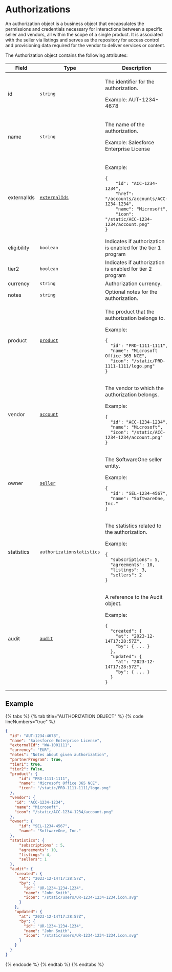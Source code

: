 # Authorizations

An authorization object is a business object that encapsulates the permissions and credentials necessary for interactions between a specific seller and vendors, all within the scope of a single product. It is associated with the seller via listings and serves as the repository for access control and provisioning data required for the vendor to deliver services or content.

The Authorization object contains the following attributes:

<table><thead><tr><th width="126">Field</th><th width="129">Type</th><th>Description</th></tr></thead><tbody><tr><td>id</td><td><code>string</code></td><td><p>The identifier for the authorization. </p><p>Example: AUT-1234-4678</p></td></tr><tr><td>name</td><td><code>string</code></td><td><p>The name of the authorization. </p><p>Example: Salesforce Enterprise License</p></td></tr><tr><td>externalIds</td><td><a href="../../common-api-objects/externalids.md"><code>externalIds</code></a></td><td><p>Example:</p><pre class="language-json" data-overflow="wrap" data-line-numbers data-full-width="true"><code class="lang-json">{
    "id": "ACC-1234-1234",
    "href": "/accounts/accounts/ACC-1234-1234",
    "name": "Microsoft",
    "icon": "/static/ACC-1234-1234/account.png"
}
</code></pre></td></tr><tr><td>eligibility</td><td><code>boolean</code></td><td>Indicates if authorization is enabled for the tier 1 program</td></tr><tr><td>tier2</td><td><code>boolean</code></td><td>Indicates if authorization is enabled for tier 2 program</td></tr><tr><td>currency</td><td><code>string</code></td><td>Authorization currency.</td></tr><tr><td>notes</td><td><code>string</code></td><td>Optional notes for the authorization.</td></tr><tr><td>product</td><td><a href="../product/"><code>product</code></a></td><td><p>The product that the authorization belongs to. </p><p>Example:</p><pre class="language-json" data-overflow="wrap" data-line-numbers data-full-width="true"><code class="lang-json">{    
  "id": "PRD-1111-1111",  
  "name": "Microsoft Office 365 NCE",
  "icon": "/static/PRD-1111-1111/logo.png"
}
</code></pre></td></tr><tr><td>vendor</td><td><a href="../../accounts-api/account/"><code>account</code></a></td><td><p>The vendor to which the authorization belongs. </p><p>Example:</p><pre class="language-json" data-overflow="wrap" data-line-numbers data-full-width="true"><code class="lang-json">{
  "id": "ACC-1234-1234",  
  "name": "Microsoft",
  "icon": "/static/ACC-1234-1234/account.png"
}
</code></pre></td></tr><tr><td>owner</td><td><a href="../../accounts-api/seller/"><code>seller</code></a></td><td><p>The SoftwareOne seller entity. </p><p>Example:</p><pre class="language-json" data-overflow="wrap" data-line-numbers data-full-width="true"><code class="lang-json">{
  "id": "SEL-1234-4567", 
  "name": "SoftwareOne, Inc."
}
</code></pre></td></tr><tr><td>statistics</td><td><code>authorizationstatistics</code></td><td><p>The statistics related to the authorization. </p><p>Example:</p><pre class="language-json" data-overflow="wrap" data-line-numbers data-full-width="true"><code class="lang-json">{
  "subscriptions": 5,
  "agreements": 10,
  "listings": 3,
  "sellers": 2
}
</code></pre></td></tr><tr><td>audit</td><td><a href="../../common-api-objects/audit.md"><code>audit</code></a></td><td><p>A reference to the Audit object.</p><p>Example:</p><pre class="language-json" data-overflow="wrap" data-line-numbers data-full-width="true"><code class="lang-json">{
  "created": { 
    "at": "2023-12-14T17:28:57Z", 
    "by": { ... }
  },
  "updated": { 
    "at": "2023-12-14T17:28:57Z", 
    "by": { ... }
  }
}
</code></pre></td></tr></tbody></table>

## Example

{% tabs %}
{% tab title="AUTHORIZATION OBJECT" %}
{% code lineNumbers="true" %}
```json
{
  "id": "AUT-1234-4678",
  "name": "Salesforce Enterprise License",
  "externalId": "WW-1001111",
  "currency": "EUR",
  "notes": "Notes about given authorization",
  "partnerProgram": true,
  "tier1": true,
  "tier2": false,
  "product": {
      "id": "PRD-1111-1111",    
      "name": "Microsoft Office 365 NCE",
      "icon": "/static/PRD-1111-1111/logo.png"
  },
  "vendor": {
    "id": "ACC-1234-1234",  
    "name": "Microsoft",
    "icon": "/static/ACC-1234-1234/account.png"
  },
  "owner": {
      "id": "SEL-1234-4567",        
      "name": "SoftwareOne, Inc."
  },
  "statistics": {
      "subscriptions" : 5,
      "agreements": 10,
      "listings": 4,
      "sellers": 1
  },
  "audit": {
    "created": { 
      "at": "2023-12-14T17:28:57Z", 
      "by": {
        "id": "UR-1234-1234-1234",
        "name": "John Smith",
        "icon": "/static/users/UR-1234-1234-1234.icon.svg"
      }
    },
    "updated": { 
      "at": "2023-12-14T17:28:57Z", 
      "by": {
        "id": "UR-1234-1234-1234",
        "name": "John Smith",
        "icon": "/static/users/UR-1234-1234-1234.icon.svg"
      }
    }
  }
}
```
{% endcode %}
{% endtab %}
{% endtabs %}
